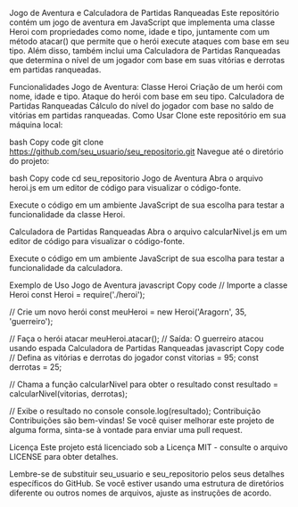 Jogo de Aventura e Calculadora de Partidas Ranqueadas
Este repositório contém um jogo de aventura em JavaScript que implementa uma classe Heroi com propriedades como nome, idade e tipo, juntamente com um método atacar() que permite que o herói execute ataques com base em seu tipo. Além disso, também inclui uma Calculadora de Partidas Ranqueadas que determina o nível de um jogador com base em suas vitórias e derrotas em partidas ranqueadas.

Funcionalidades
Jogo de Aventura: Classe Heroi
Criação de um herói com nome, idade e tipo.
Ataque do herói com base em seu tipo.
Calculadora de Partidas Ranqueadas
Cálculo do nível do jogador com base no saldo de vitórias em partidas ranqueadas.
Como Usar
Clone este repositório em sua máquina local:

bash
Copy code
git clone https://github.com/seu_usuario/seu_repositorio.git
Navegue até o diretório do projeto:

bash
Copy code
cd seu_repositorio
Jogo de Aventura
Abra o arquivo heroi.js em um editor de código para visualizar o código-fonte.

Execute o código em um ambiente JavaScript de sua escolha para testar a funcionalidade da classe Heroi.

Calculadora de Partidas Ranqueadas
Abra o arquivo calcularNivel.js em um editor de código para visualizar o código-fonte.

Execute o código em um ambiente JavaScript de sua escolha para testar a funcionalidade da calculadora.

Exemplo de Uso
Jogo de Aventura
javascript
Copy code
// Importe a classe Heroi
const Heroi = require('./heroi');

// Crie um novo herói
const meuHeroi = new Heroi('Aragorn', 35, 'guerreiro');

// Faça o herói atacar
meuHeroi.atacar(); // Saída: O guerreiro atacou usando espada
Calculadora de Partidas Ranqueadas
javascript
Copy code
// Defina as vitórias e derrotas do jogador
const vitorias = 95;
const derrotas = 25;

// Chama a função calcularNivel para obter o resultado
const resultado = calcularNivel(vitorias, derrotas);

// Exibe o resultado no console
console.log(resultado);
Contribuição
Contribuições são bem-vindas! Se você quiser melhorar este projeto de alguma forma, sinta-se à vontade para enviar uma pull request.

Licença
Este projeto está licenciado sob a Licença MIT - consulte o arquivo LICENSE para obter detalhes.

Lembre-se de substituir seu_usuario e seu_repositorio pelos seus detalhes específicos do GitHub. Se você estiver usando uma estrutura de diretórios diferente ou outros nomes de arquivos, ajuste as instruções de acordo.

